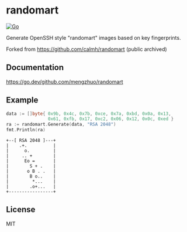 randomart 
=========

[![Go](https://github.com/mengzhuo/randomart/actions/workflows/go.yml/badge.svg)](https://github.com/mengzhuo/randomart/actions/workflows/go.yml)

Generate OpenSSH style "randomart" images based on key fingerprints.

Forked from https://github.com/calmh/randomart (public archived)

Documentation
-------------

https://go.dev/github.com/mengzhuo/randomart

Example
-------

```go
data := []byte{ 0x9b, 0x4c, 0x7b, 0xce, 0x7a, 0xbd, 0x0a, 0x13,
                0x61, 0xfb, 0x17, 0xc2, 0x06, 0x12, 0x0c, 0xed }
ra := randomart.Generate(data, "RSA 2048")
fmt.Println(ra)
```

```
+--[ RSA 2048 ]---+
|    .+.          |
|      o.         |
|     .. +        |
|      Eo =       |
|        S + .    |
|       o B . .   |
|        B o..    |
|         *...    |
|        .o+...   |
+-----------------+
```

License
-------

MIT
